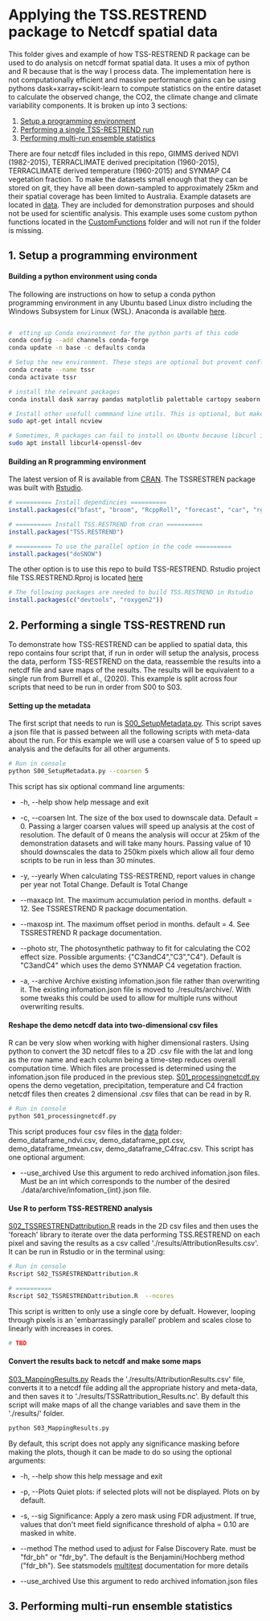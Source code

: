 # Applying the TSS.RESTREND package to Netcdf spatial data


This folder gives and example of how TSS-RESTREND R package can be used to do analysis on netcdf format spatial data.  It uses a mix of python and R because that is the way I process data. The implementation here is not computationally efficient and massive performance gains can be using pythons dask+xarray+scikit-learn to compute statistics on the entire dataset to calculate the observed change, the CO2, the climate change and climate variability components.  It is broken up into 3 sections:

1. [Setup a programming environment](#1.-Setup-a-programming-environment)
2. [Performing a single TSS-RESTREND run](#2.-Performing-a-single-TSS-RESTREND-run)
3. [Performing multi-run ensemble statistics](#3.-Performing-multi-run-ensemble-statistics)

There are four netcdf files included in this repo, GIMMS derived NDVI (1982-2015), TERRACLIMATE derived precipitation (1960-2015), TERRACLIMATE derived temperature (1960-2015) and SYNMAP C4 vegetation fraction. To make the datasets small enough that they can be stored on git, they have all been down-sampled to approximately 25km and their spatial coverage has been limited to Australia. Example datasets are located in [data](data). They are included for demonstration purposes and should not be used for scientific analysis.  This example uses some custom python functions located in the [CustomFunctions](CustomFunctions) folder and will not run if the folder is missing.  

## 1. Setup a programming environment
#### Building a python environment using conda ####

The following are instructions on how to setup a conda python programming environment in any Ubuntu based Linux distro including the Windows Subsystem for Linux (WSL).  Anaconda is available [here](https://www.anaconda.com/products/individual).  

```bash

#  etting up Conda environment for the python parts of this code
conda config --add channels conda-forge
conda update -n base -c defaults conda

# Setup the new environment. These steps are optional but provent conflicts with existing python enviroments
conda create --name tssr
conda activate tssr

# install the relevant packages
conda install dask xarray pandas matplotlib palettable cartopy seaborn ipdb numba bottleneck netCDF4 webcolors gitpython geopandas shapely rasterio cdo python-cdo ipython statsmodels

# Install other usefull commmand line utils. This is optional, but makes it easy to read netcdf files
sudo apt-get intall ncview

# Sometimes, R packages can fail to install on Ubuntu because libcurl is missing. To fix this
sudo apt install libcurl4-openssl-dev

```

#### Building an R programming environment ####

The latest version of R is available from [CRAN](https://cran.r-project.org/mirrors.html). The TSSRESTREN package was built with [Rstudio](https://rstudio.com/products/rstudio/download/).

```R
# ========== Install dependincies ==========
install.packages(c("bfast", "broom", "RcppRoll", "forecast", "car", "rgl", "ggplot2", "mblm", "curl", "rjson", "optparse", "foreach", "lubridate")) #"libcurl",

# ========== Install TSS.RESTREND from cran ==========
install.packages("TSS.RESTREND")

# ========== To use the parallel option in the code ==========
install.packages("doSNOW")
```
The other option is to use this repo to build TSS-RESTREND. Rstudio project file TSS.RESTREND.Rproj is located [here](../TSS.RESTREND/)
```R
# The following packages are needed to build TSS.RESTREND in Rstudio
install.packages(c("devtools", "roxygen2"))

```

## 2. Performing a single TSS-RESTREND run 

To demonstrate how TSS-RESTREND can be applied to spatial data, this repo contains four script that, if run in order will setup the analysis, process the data, perform TSS-RESTREND on the data, reassemble the results into a netcdf file and save maps of the results.  The results will be equivalent to a single run from Burrell et al., (2020).  This example is split across four scripts that need to be run in order from S00 to S03.   

#### Setting up the metadata ####

The first script that needs to run is [S00_SetupMetadata.py](./S00_SetupMetadata.py).  This script saves a json file that is passed between all the following scripts with meta-data about the run. For this example we will use a coarsen value of 5 to speed up analysis and the defaults for all other arguments.  

```bash
# Run in console
python S00_SetupMetadata.py --coarsen 5
```

This script has six optional command line arguments:

 -  -h, --help      show help message and exit

 -  -c, --coarsen 	Int. The size of the box used to downscale data. Default = 0. Passing a larger coarsen values will speed up analysis at the cost of resolution.  The default of 0 means the analysis will occur at 25km of the demonstration datasets and will take many hours.  Passing value of 10 should downscales the data to 250km pixels which allow all four demo scripts to be run in less than 30 minutes.  

 -  -y, --yearly	When calculating TSS-RESTREND, report values in change per year not Total Change. Default is Total Change

 -  --maxacp    	Int. The maximum accumulation period in months. default = 12. See TSSRESTREND R package documentation. 

 -  --maxosp       	int. The maximum offset period in months. default = 4. See TSSRESTREND R package documentation. 

 -  --photo 		str, The photosynthetic pathway to fit for calculating the CO2 effect size. Possible arguments: {"C3andC4","C3","C4"}. Default is "C3andC4" which uses the demo SYNMAP C4 vegetation fraction.  

 -  -a, --archive	Archive existing infomation.json file rather than overwriting it. The existing infomation.json file is moved to ./results/archive/.  With some tweaks this could be used to allow for multiple runs without overwriting results.  



#### Reshape the demo netcdf data into two-dimensional csv files ####


R can be very slow when working with higher dimensional rasters. Using python to convert the 3D netcdf files to a 2D .csv file with the lat and long as the row name and each column being a time-step reduces overall computation time. Which files are processed is determined using the infomation.json file produced in the previous step.  [S01_processingnetcdf.py](S01_processingnetcdf.py) opens the demo vegetation, precipitation, temperature and C4 fraction netcdf files then creates 2 dimensional .csv files that can be read in by R.

```bash
# Run in console
python S01_processingnetcdf.py
```
This script produces four csv files in the [data](./data/) folder: demo_dataframe_ndvi.csv, demo_dataframe_ppt.csv, demo_dataframe_tmean.csv, demo_dataframe_C4frac.csv.  This script has one optional argument:

- --use_archived		Use this argument to redo archived infomation.json files. Must be an int which corresponds to the number of the desired ./data/archive/infomation_{int}.json file. 


#### Use R to perform TSS-RESTREND analysis ####


[S02_TSSRESTRENDattribution.R](./S02_TSSRESTRENDattribution.R) reads in the 2D csv files and then uses the 'foreach' library to iterate over the data performing TSS.RESTREND on each pixel and saving the results as a csv called './results/AttributionResults.csv'.  It can be run in Rstudio or in the terminal using:

```bash
# Run in console
Rscript S02_TSSRESTRENDattribution.R

# ==========
Rscript S02_TSSRESTRENDattribution.R  --ncores 

```

This script is written to only use a single core by defualt.  However, looping through pixels is an 'embarrassingly parallel' problem and scales close to linearly with increases in cores.  

```R
# TBD
```

#### Convert the results back to netcdf and make some maps ####

[S03_MappingResults.py](./S03_MappingResults.py) Reads the './results/AttributionResults.csv' file, converts it to a netcdf file adding all the appropriate history and meta-data, and then saves it to './results/TSSRattribution_Results.nc'.  By default this script will make maps of all the change variables and save them in the './results/' folder. 

```bash
python S03_MappingResults.py
```

By default, this script does not apply any significance masking before making the plots, though it can be made to do so using the optional arguments:

- -h, --help        show this help message and exit

- -p, --Plots       Quiet plots: if selected plots will not be displayed. Plots on by default.

- -s, --sig         Significance: Apply a zero mask using FDR adjustment. If true, values that don't meet field significance threshold of alpha = 0.10 are masked in white.    

- --method 		    The method used to adjust for False Discovery Rate. must be "fdr_bh" or "fdr_by".  The default is the Benjamini/Hochberg method ("fdr_bh").  See statsmodels [multitest](https://www.statsmodels.org/dev/generated/statsmodels.stats.multitest.multipletests.html) documentation for more details

- --use_archived    Use this argument to redo archived infomation.json files


## 3. Performing multi-run ensemble statistics